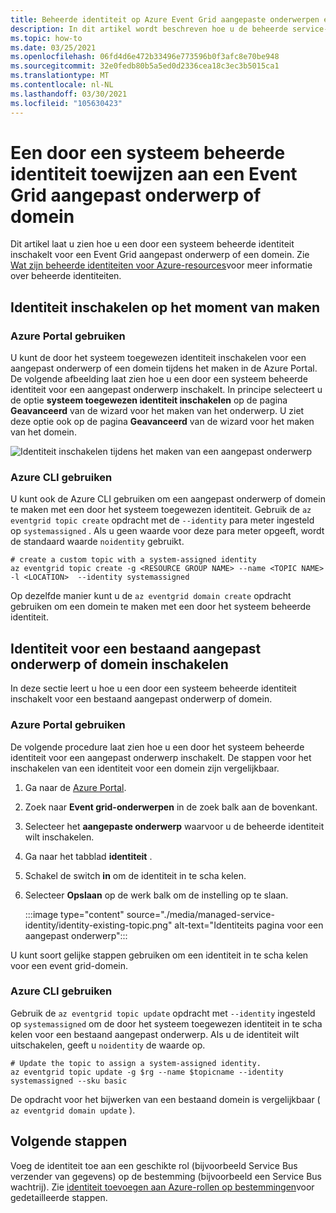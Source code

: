 ```yaml
---
title: Beheerde identiteit op Azure Event Grid aangepaste onderwerpen en domeinen inschakelen
description: In dit artikel wordt beschreven hoe u de beheerde service-identiteit voor een Azure Event Grid aangepast onderwerp of domein inschakelt.
ms.topic: how-to
ms.date: 03/25/2021
ms.openlocfilehash: 06fd4d6e472b33496e773596b0f3afc8e70be948
ms.sourcegitcommit: 32e0fedb80b5a5ed0d2336cea18c3ec3b5015ca1
ms.translationtype: MT
ms.contentlocale: nl-NL
ms.lasthandoff: 03/30/2021
ms.locfileid: "105630423"
---
```

# <a name="assign-a-system-managed-identity-to-an-event-grid-custom-topic-or-domain"></a>Een door een systeem beheerde identiteit toewijzen aan een Event Grid aangepast onderwerp of domein 
Dit artikel laat u zien hoe u een door een systeem beheerde identiteit inschakelt voor een Event Grid aangepast onderwerp of een domein. Zie [Wat zijn beheerde identiteiten voor Azure-resources](../active-directory/managed-identities-azure-resources/overview.md)voor meer informatie over beheerde identiteiten.

## <a name="enable-identity-at-the-time-of-creation"></a>Identiteit inschakelen op het moment van maken

### <a name="using-azure-portal"></a>Azure Portal gebruiken
U kunt de door het systeem toegewezen identiteit inschakelen voor een aangepast onderwerp of een domein tijdens het maken in de Azure Portal. De volgende afbeelding laat zien hoe u een door een systeem beheerde identiteit voor een aangepast onderwerp inschakelt. In principe selecteert u de optie **systeem toegewezen identiteit inschakelen** op de pagina **Geavanceerd** van de wizard voor het maken van het onderwerp. U ziet deze optie ook op de pagina **Geavanceerd** van de wizard voor het maken van het domein. 

![Identiteit inschakelen tijdens het maken van een aangepast onderwerp](./media/managed-service-identity/create-topic-identity.png)

### <a name="using-azure-cli"></a>Azure CLI gebruiken
U kunt ook de Azure CLI gebruiken om een aangepast onderwerp of domein te maken met een door het systeem toegewezen identiteit. Gebruik de `az eventgrid topic create` opdracht met de `--identity` para meter ingesteld op `systemassigned` . Als u geen waarde voor deze para meter opgeeft, wordt de standaard waarde `noidentity` gebruikt. 

```azurecli-interactive
# create a custom topic with a system-assigned identity
az eventgrid topic create -g <RESOURCE GROUP NAME> --name <TOPIC NAME> -l <LOCATION>  --identity systemassigned
```

Op dezelfde manier kunt u de `az eventgrid domain create` opdracht gebruiken om een domein te maken met een door het systeem beheerde identiteit.

## <a name="enable-identity-for-an-existing-custom-topic-or-domain"></a>Identiteit voor een bestaand aangepast onderwerp of domein inschakelen
In deze sectie leert u hoe u een door een systeem beheerde identiteit inschakelt voor een bestaand aangepast onderwerp of domein. 

### <a name="using-azure-portal"></a>Azure Portal gebruiken
De volgende procedure laat zien hoe u een door het systeem beheerde identiteit voor een aangepast onderwerp inschakelt. De stappen voor het inschakelen van een identiteit voor een domein zijn vergelijkbaar. 

1. Ga naar de [Azure Portal](https://portal.azure.com).
2. Zoek naar **Event grid-onderwerpen** in de zoek balk aan de bovenkant.
3. Selecteer het **aangepaste onderwerp** waarvoor u de beheerde identiteit wilt inschakelen. 
4. Ga naar het tabblad **identiteit** . 
5. Schakel de switch **in** om de identiteit in te scha kelen. 
1. Selecteer **Opslaan** op de werk balk om de instelling op te slaan. 

    :::image type="content" source="./media/managed-service-identity/identity-existing-topic.png" alt-text="Identiteits pagina voor een aangepast onderwerp"::: 

U kunt soort gelijke stappen gebruiken om een identiteit in te scha kelen voor een event grid-domein.

### <a name="use-the-azure-cli"></a>Azure CLI gebruiken
Gebruik de `az eventgrid topic update` opdracht met `--identity` ingesteld op `systemassigned` om de door het systeem toegewezen identiteit in te scha kelen voor een bestaand aangepast onderwerp. Als u de identiteit wilt uitschakelen, geeft u `noidentity` de waarde op. 

```azurecli-interactive
# Update the topic to assign a system-assigned identity. 
az eventgrid topic update -g $rg --name $topicname --identity systemassigned --sku basic 
```

De opdracht voor het bijwerken van een bestaand domein is vergelijkbaar ( `az eventgrid domain update` ).


## <a name="next-steps"></a>Volgende stappen
Voeg de identiteit toe aan een geschikte rol (bijvoorbeeld Service Bus verzender van gegevens) op de bestemming (bijvoorbeeld een Service Bus wachtrij). Zie [identiteit toevoegen aan Azure-rollen op bestemmingen](add-identity-roles.md)voor gedetailleerde stappen. 
